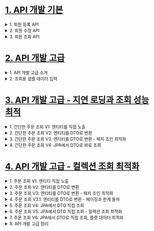# [1. API 개발 기본](./1.API-develop-basic)

<details> <summary> 1. 회원 등록 API </summary>

### V1: 엔티티를 RequestBody에 직접 매핑
- 문제점
    - 엔티티에 프레젠테이션 계층을 위한 로직이 추가된다.
    - 엔티티에 API 검증을 위한 로직이 들어간다. (@NotEmpty 등등)
    - 실무에서는 회원 엔티티를 위한 API가 다양하게 만들어지는데, 한 엔티티에 각각의 API를 위한
    모든 요청 요구사항을 담기는 어렵다.
    - 엔티티가 변경되면 API 스펙이 변한다.
- 결론
    - API 요청 스펙에 맞추어 별도의 DTO를 파라미터로 받는다.

### V2: 엔티티 대신에 DTO를 RequestBody에 매핑
- `CreateMemberRequest`를 `Member`엔티티 대신에 RequestBody와 매핑한다.
- 엔티티와 프레젠테이션 계층을 위한 로직을 분리할 수 있다.
- 엔티티와 API 스펙을 명확하게 분리할 수 있다.
- 엔티티가 변해도 API 스펙이 변하지 않는다.

> 참고: 실무에서는 엔티티를 API 스펙에 노출하면 안된다!

</details>


<details> <summary> 2. 회원 수정 API </summary>

### 회원 수정 API
- 회원 수정도 DTO를 요청 파라미터로 매핑
- 변경 감지를 사용해서 데이터를 수정

> 오류정정: 회원 수정 API`updateMemberV2`은 회원 정보를 부분 업데이트 한다. 여기서 PUT 방식을
> 사용했는데, PUT은 전체 업데이트를 할 때 사용하는 것이 맞다. 부분 업데이트를 하려면 PATCH를 사용하거나
> POST를 사용하는것이 REST 스타일에 맞다.

</details>


<details> <summary> 3. 회원 조회 API </summary>

### 회원 조회V1: 응답 값으로 엔티티를 직접 외부에 노출
- 문제점
    - 엔티티에 프레젠테이션 계층을 위한 로직이 추가된다.
    - 기본적으로 엔티티의 모든 값이 노출된다.
    - 응답 스펙을 맞추기 위해 로직이 추가된다. (@JsonIgnore, 별도의 뷰 로직 등등)
    - 실무에서는 같은 엔티티에 대해 API가 용도에 따라 다양하게 만들어지는데, 한 엔티티에 각각의
    - API를 위한 프레젠테이션 응답 로직을 담기는 어렵다.
    - 엔티티가 변경되면 API 스펙이 변한다.
    - 추가로 컬렉션을 직접 반환하면 항후 API 스펙을 변경하기 어렵다.(별도의 Result 클래스 생성으로
    - 해결)
- 결론
    - API 응답 스펙에 맞추어 별도의 DTO를 반환한다

> 참고: 엔티티를 외부에 노출하지 마라!
> 실무에서는 `member` 엔티티의 데이터가 필요한 API가 계속 증가하게 된다. 어떤 API는 `name`필드가
> 필요하지만, 어떤 API는 `name`필드가 필요없을 수 있다. 결론적으로 엔티티 대신에 API 스펙에 맞는
> 별도의 DTO를 노출해야 한다.

### 회원 조회V2: 응답 값으로 엔티티가 아닌 별도의 DTO 사용
- 엔티티를 DTO로 변환해서 반환한다.
- 엔티티가 변해도 API 스펙이 변경되지 않는다.
- 추가로 Result 클래스로 컬렉션을 감싸서 향후 필요한 필드를 추가할 수 있다.

</details>


# [2. API 개발 고급](./2.API-develop-advanced-prepare)

<details> <summary> 1. API 개발 고급 소개 </summary>

- API 개발 고급 - 조회용 샘플 데이터 입력
- API 개발 고급 - 지연 로딩과 조회 성능 최적화
- API 개발 고급 - 컬렉션 조회 최적화
- API 개발 고급 - 페이징과 한계 돌파
- API 개발 고급 - OSIV와 성능 최적화

</details>

<details> <summary> 2. 조회용 샘플 데이터 입력 </summary>

**API 개발 고급 설명을 위해 샘플 데이터를 입력하자**
- userA
    - JPA1 BOOK
    - JPA2 BOOK
- userB
    - SPRING1 BOOK
    - SPRING2 BOOK

> 참고: 주문 내역 화면에서는 회원당 주문 내역을 하나만 출력했으므로 하나만 노출된다.

</details>


# [3. API 개발 고급 - 지연 로딩과 조회 성능 최적](./3.API-develop-advanced-lazy-loading-select-optimization)

<details> <summary> 1. 간단한 주문 조회 V1: 엔티티를 직접 노출 </summary>

- 주문 + 배송정보 + 회원을 조회하는 API를 만들자
- 지연 로딩 떄문에 발생하는 성능 문제를 단계적으로 해결해보자.

> 참고: 지금부터 설명하는 내용은 정말 중요하다. 실무에서 JPA를 사용하려면 100% 이해해야 한다.
> 안그러면 엄청난 시간을 날리게 된다.

### 간간단 주문 조회V1: 엔티티를 직접 노출
- 엔티티를 직접 노출하는 것은 좋지 않다 (앞장에서 이미 설명)
- `order` -> `member`와 `order` -> `address`는 지연 로딩이다. 따라서 실제 엔티티 대신에 프록시 존재
- jackson 라이브러리는 기본적으로 이 프록시 객체를 json으로 어떻게 생성해야 하는지 모름 -> 예외 발생
- `Hibernate5Mdule`을 스프링 빈으로 등록하면 해결(스프링 부트 사용중)

**Hibernate5Mdule 등록**
- `JpashopApplication(main)`에 다음 코드를 추가
    ```java
    @Bean
    Hibernate5Module hibernate5Module() {
     return new Hibernate5Module();
    }
    ```
- 기본적으로 초기화 된 프록시 객체만 노출, 초기화 되지 않은 프록시 객체는 노출 안함

> 참고: `build.gradle`에 다음 라이브러리를 추가 해야 된다.
> `implementation 'com.fasterxml.jackson.datatype:jackson-datatype-hibernate5'`


- 다음과 같이 설정하면 강제로 지연 로딩 가능
```java
@Bean
Hibernate5Module hibernate5Module() {
 Hibernate5Module hibernate5Module = new Hibernate5Module();
 //강제 지연 로딩 설정
 hibernate5Module.configure(Hibernate5Module.Feature.FORCE_LAZY_LOADING,
true);
 return hibernate5Module;
}
```
- 이 옵션을 키면`order->member`, `member->orders` 양방향 연관관계를 계속 로딩하게 된다. 따라서 `@JsonIgnore`옵션을 한곳에 주어야 한다.

> 주의: 엔티티를 직접 노출할 때는 양방향 연관관계가 걸린 곳은 꼭! 한곳을 `@JsonIgnore`처리 해야 한다.
> 안그러면 양쪽을 서로 호출하면서 무한 루프가 걸린다.

> 참고: 앞에서 계속 강조했듯이 정말 간단한 애플리케이션이 아니면 엔티티를 API 응답으로 외부로 노출하는 것은 좋지 않다.
> 따라서 `Hibernate5Module`를 사용하기 보다는 DTO로 변환해서 반환하는 것이 더 좋은 방법이다.

> 주의: 지연로딩(LAZY)를 피하기 위해서 즉시 로딩(EAGER)으로 설정하면 안된다!
> 즉시 로딩 때문에 연관관계가 필요 없는 경우에도 데이터를 항상 조회해서 성능 문제가 발생할 수 있다. 즉시 로딩으로
> 설정하면 성능 튜닝이 매우 어려워 진다.
> 항상 지연 로딩을 기본으로 하고, 성능 최적화가 필요한 경우에는 페치 조인(fetch join)을 사용해라(V3에서 설명)


</details>

<details> <summary> 2. 간단한 주문 조회 V2: 엔티티를 DTO로 변환 </summary>

**OrderSimpleApiController - 추가**
- 엔티티를 DTO로 변환하는 일반적인 방법이다.
- 쿼리가 총 1 + N + N 실행된다. (v1과 쿼리수 결과는 같다)
    - `order`조회 1번(order 조회 결과 수가 N이 된다.)
    - `order -> member`지연 로딩 조회 N번
    - `order -> delivery` 지연 로딩 조회 N번
    - 예) order의 결과가 4개면 최악의 경우 1 + 4 + 4번 실행된다.(최악의 경우)
        - 지연로딩은 영속성 컨텍스트에서 조회하므로, 이미 조회된 경우 쿼리를 생략한다.


</details>

<details> <summary> 3. 간단한 주문 조회 V3: 엔티티를 DTO로 변환 - 페치 조인 최적화 </summary>

**OrderRepository - 추가**
- 엔티티를 페치 조인(fetch join)을 사용해서 쿼리 1번에 조회
- 페치 조인으로 `order -> member`, `order -> delivery`는 이미 조회 된 상태 이므로 지연 로딩X

</details>

<details> <summary> 4. 간단한 주문 조회 V4: JPA에서 DTO로 바로 조회 </summary>

**OrderSimpleQueryDto 리포지토리에서 DTO 직접 조회**
- 일반적인 SQL을 사용할 때 처럼 원하는 값을 선택해서 조회
- `new` 명령어를 사용해서 JPQL의 결과를 DTO로 즉시 변환
- SELECT 절에서 원하는 데이터를 직접 선택하므로 DB -> 애플리케이션 네트웍 용량 최적화(생각보다 미비)
- 리포지토리 재사용성 떨어짐, API 스펙에 맞춘 코드가 리포지토리에 들어가는 단점

### 정리
- 엔티티를 DTO로 변환하거나, DTO로 바로 조회하는 두가지 방법은 각각 장단점이 있다. 둘중 상황에 따라서
더 나은 방법을 선택하면 된다. 엔티티로 조회하면 리포지토리 재사용성도 좋고, 개발도 단순해진다.
따라서 권장하는 방법은 다음과 같다.

**쿼리 방식 선택 권장 순서**
1. 우선 엔티티를 DTO로 변환하는 방법을 선택한다.
2. 필요하면 페치 조인으로 성능을 최적화 한다. 대부분의 성능 이슈가 해결된다.
3. 그래도 안되면 DTO로 직접 조회하는 방법을 사용한다.
4. 최후의 방법은 JPA가 제공하는 네이티브 SQL이나 스프링 JDBC Template을 사용해서 SQL을 직접 사용한다.


</details>





# [4. API 개발 고급 - 컬렉션 조회 최적화](./4.API-develop-advanced-collection-select-optimization)


<details> <summary> 1. 주문 조회 V1: 엔티티 직접 노출 </summary>

- 주문내역에서 추가로 주문한 상품 정보를 추가로 조회하자.
- Order 기준으로 컬렉션인 `OrderItem`와 `Item`이 필요하다.
- 앞의 예제에서는 toOne(OntToOne, ManyToOne) 관계만 있었다.
- 이번에는 컬렉션인 일대다 관계(OneToMany)를 조회하고, 최적화하는 방법을 알아보자.

### 주문 조회 V1: 엔티티 직접 노출
- `orderItem`, `item` 관계를 직접 초기화하면 `Hibernate5Module`설정에 의해 엔티티를 JSON으로 생성한다.
- 양방향 연관관계면 무한 루프에 걸리지 않게 한곳에 `@JsonIgnore`를 추가해야 한다.
- 엔티티를 직접 노출하므로 좋은 방법은 아니다.

</details>



<details> <summary> 2. 주문 조회 V2: 엔티티를 DTO로 변환 </summary>

### 주문 조회 V2: 엔티티를 DTO로 변환
- 지연 로딩으로 너무 많은 SQL 실행
- SQL 실행 수
    - `order` 1번
    - `member`, `address` N번(order 조회 수 만큼)
    - `orderItem` N번(order 조회 수 만큼)
    - `item` N번(orderItem 조회 수 만큼)

> 참고: 지연 로딩은 영속성 컨텍스트에 있으면 영속성 컨텍스트에 있는 엔티티를 사용하고 없으면 SQL을 실행한다.
> 따라서 같은 영속성 컨텍스트에서 이미 로딩한 회원 엔티티를 추가로 조회하면 SQL을 실행하지 않는다.

</details>



<details> <summary> 3. 주문 조회 V3: 엔티티를 DTO로 변환 - 페치 조인 최적화 </summary>

### 주문 조회 V3: 엔티티를 DTO로 변환 - 페치 조인 최적화
- 페치조인으로 SQL이 1번만 실행됨
- `distinct`를 사용한 이유는 1대다 조인이 있으므로 데이터베이스 row가 증가한다. 그 결과 같은 order엔티티의
조회 수도 증가하게 된다. JPA의 distinct는 SQL에 distinct를 추가하고, 더해서 같은 엔티티가 조회되면, 애플리케이션에서
중복을 걸러준다. 이 예에서 order가 컬렉션 페치 조인 때문에 중복 조회 되는 것을 막아준다.
- 단점
    - 페이징 불가능(OneToMany, ManytoMany 상황에서)

> 참고: 컬렉션 페치 조인을 사용하면 페이징이 불가능하다. 하이버네이트는 경로 로그를 남기면서
> 모든 데이터를 DB에서 읽어오고, 메모리에서 페이징 해버린다.(매우 위험하다). 자세한 내용은 자바 ORM 표준 JPA 프로그래밍의 페치 조인 부분을 참고하자.

> 참고: 컬렉션 페치 조인은 1개만 할 수 있다. 컬렉션 둘 이상에 페치 조인을 사용하면 안된다. 데이터가 부정합하게 조회될 수 있다.
> 자세한 내용은 자바 ORM 표준 JPA 프로그래밍을 참고하자.

</details>



<details> <summary> 4. 주문 조회 V3.1: 엔티티를 DTO로 변환 - 페이징과 한계 돌파 </summary>

- 컬렉션을 페치 조인하면 페이징이 불가능하다.
  - 컬렉션을 페치 조인하면 일대다 조인이 발생하므로 데이터가 예측할 수 없이 증가한다.
  - 일대다에서 일(1)을 기준으로 페이징을 하는 것이 목적이다. 그런데 데이터는 다(N)를 기준으로 row가 생성된다.
  - Order를 기준으로 페이징 하고 싶은데, 다(N)인 OrderItem을 조인하면 OrderItem이 기준이 되어버린다.
  - (더 자세한 내용은 자바 ORM 표준 JPA 프로그래밍 - 페치 조인 한계 참조)
- 이 경우 하이버네이트는 경고 로그를 남기고 모든 DB 데이터를 읽어서 메모리에서 페이징을 시도한다. 최악의 경우 장애로 이어질 수 있다. 

### 한계 돌파 
- 그러면 페이징 + 컬렉션 엔티티를 함꼐 조회하려면 어떻게 해야할까?
- 지금부터 코드도 단순하고, 성능 최적화도 보장하는 매우 강력한 방법을 소개하겠다. 대부분의 페이징 + 컬렉션 엔티티 조회 문제는 이 방법으로 해결 할 수 있다. (딱히 다른 해결 방법은 없다)
- 먼저 **ToOne**(OneToOne, ManyToOne) 관계를 모두 페치조인 한다. ToOne 관계는 row수를 증가시키지 않으므로 페이징 쿼리에 영향을 주지 않는다.
- 컬렉션은 지연 로딩으로 조회한다.
- 지연 로딩 성능 최적화를 위해 `hibernate.default_batch_fetch_size`, `@BatchSize`를 적용한다.
  - hibernate.default_batch_fetch_szie: 글로벌 설정
  - @BatchSize: 개발 최적화
  - 이 옵션을 사용하면 컬렉션이나, 프록시 객체를 한꺼번에 설정한 size 만큼 IN 쿼리로 조회한다. 
  - 필드나 테이블 개별로 설정하려면 `@BatchSize`를 적용하면 된다.(컬렉션은 컬렉션 필드에, 엔티티는 엔티티 클래스에 적용)

- 장점
  - 쿼리 호출 수가 `1+N` - > `1+1`로 최적화 된다.
  - 조인보다 DB 데이터 전송량이 최적화 된다. (Order와 OrderItem을 조인하면 Order가 OrderItem 만큼 중복해서 조회된다. 이 방법은 각각 조회하므로 전송해야할 중복 데이터가 없다.)
  - 페치 조인 방식과 비교해서 쿼리 호출 수가 약간 증가하지만, DB 데이터 전송량이 감소한다. 
  - 컬렉션 페치 조인은 페이징이 불가능 하지만 이 방법은 페이징이 가능하다.
- 결론
  - ToOne 관계는 페치 조인해도 페이징에 영향을 주지 않는다. 따라서 ToOne 관계는 페치조인으로 쿼리 수를 줄이고 해결하고, 나머지는 `hibernate.default_batch_fetch_size`로 최적화 하자. 

> 참고: `default_batch_fetch_size`의 크기는 적당한 사이즈를 골라야 하는데, 100 ~ 1000 사이를 선택하는 것을 권장한다. 
> 이 전략을 SQL IN절을 사용하는데, 데이터베이스에 따라 IN 절 파라미터를 1000으로 제한하기도 한다. 
> 1000으로 잡으면 한번에 1000개를 DB에서 애플리케이션에 불러오므로 DB에 순간 부하가 증가할 수 있다.
> 하지만, 애플리케이션은 100이든 1000이든 결국 전체 데이터를 로딩해야 하므로 메모리 사용량이 같다.
> 1000으로 설정하는 것이 성능상 가장 좋지만, 결국 DB든 애플리케이션이든 순간 부하를 어디까지 견딜 수 있는지로 결정하면 된다.

</details>



<details> <summary> 5. 주문 조회 V4: JPA에서 DTO 직접 조회 </summary>

### OrderItemQueryDto
- Query: 루트 1번, 컬렉션 N번 실행 
- ToOne(N:1, 1:1) 관계들을 먼저 조회하고, ToMany(1:N) 관계는 각각 별도로 처리한다.
  - 이런 방식을 선택한 이유는 다음과 같다.
  - ToOne 관계는 조인해도 데이터 row수가 증가하지 않는다.
  - toMany(1:N) 관계는 조인하면 row수가 증가한다.
- row 수가 증가하지 않는 ToOne 관계는 조인으로 최적화 하기 쉬우므로 한번에 조회하고, ToMany 관계는
최적화 하기 어려우므로 `findOrderItems()`같은 별도의 메서드로 조회한다.

</details>



<details> <summary> 6. 주문 조회 V5: JPA에서 DTO 직접 조회 - 컬렉션 조회 최적화 </summary>

### JPA에서 DTO 직접 조회 - 컬렉션 조회 최적화
- Query: 루트 1번, 컬렉션 1번 실행
- ToOne 관계들을 먼저 조회하고, 여기서 얻은 식별자 orderId로 ToMany 관계인 `OrderItem`을 한꺼번에 조회
- MAP을 사용해서 매칭 성능 향상(O(1))

</details>



<details> <summary> 7. 주문 조회 V6: JPA에서 DTO로 직접 조회, 플랫 데이터 최적화 </summary>

### JPA에서 DTO로 직접 조회, 플랫 데이터 최적화
- Query: 1번
- 단점
  - 쿼리는 한번이지만 조인으로 인해 DB에서 애플리케이션에 전달하는 데이터에 중복 데이터가 추가되므로 상황에 따라 V5 보다 더 느릴 수도 있다.
  - 으팰리케이션에서 추가 작업이 크다.
  - 페이징 불가능 
  
</details>


<details> <summary> 8. API 개발 고급 정리 </summary>

### API 개발 고급 정리
**정리**
- 엔티티 조회
  - 엔티티를 조회해서 그대로 반환: V1
  - 엔티티 조회 후 DTO로 변환: V2
  - 페치 조인으로 쿼리 수 최적화: V3
  - 컬렉션 페이징과 한계 돌파: V3.1
    - 컬렉션은 페치 조인시 페이징이 불가능
    - ToOne 관계는 페치 조인으로 쿼리 수 최적화
    - 컬렉션은 페치 조인 대신에 지연 로딩을 유지하고, `hibernate.default_batch_fetch_size`, `@BatchSize`로 최적화
- DTO 직접 조회
  - JPA에서 DTO를 직접 조회: V4
  - 컬렉션 조회 최적화 - 일대다 관계인 컬렉션은 IN 절을 활용해서 메모리에 미리 조회해서 최적화: V5
  - 플랫 데이터 최적화 - JOIN 결과를 그대로 조회 후 애플리케이션에서 원하는 모양으로 직접 변환: V6

**권장 순서**
1. 엔티티 조회 방식으로 우선 접근 
  1. 페치조인으로 쿼라 수를 최적화
  2. 컬렉션 최적화
    1. 페이징 필요 `hibernate.default_batch_fetch_size`, `@BatchSize`로 최적화
    2. 페이징 필요 X -> 페치 조인 사용
2. 엔티티 조회 방식으로 해결이 안되면 DTO 조회 방식 사용
3. DTO 조회 방식으로 해결이 안되면 NativeSQL or 스프링 jdbcTemplate

> 참고: 엔티티 조회 방식은 페치 조인이나, `hibernate.default_batch_fetch_size`, `@BatchSize` 같이
> 코드를 거의 수정하지 않고, 옵션만 약간 변경해서, 다양한 성능 최적화를 시도할 수 있다. 반면에 DTO를  
> 직접 조회하는 방식은 성능을 최적화 하거나 성능 최적화 방식을 변경할 때 많은 코드를 변경해야 한다. 
 
> 참고: 개발자는 성능 최적화와 코드 복잡도 사이에서 줄타기를 해야 한다. 항상 그런 것은 아니지만, 보통
> 성능 최적화는 단순한 코드를 복잡한 코드로 몰고간다.
> 엔티티 조회 방식은 JPA가 많은 부분을 최적화 해주기 때문에, 단순한 코드를 유지하면서, 성능을 최적화 할 수 있다.
> 반면에 DTO 조회 방식은 SQL을 직접 다루는 것과 유사하기 때문에, 둘 사이에 줄타기를 해야 한다.

**DTO 조회 방식의 선택지**
- DTO로 조회하는 방법도 각각 장단이 있다. V4, V5, V6에서 단순하게 쿼리가 1번 실행된다고 V6이 항상 좋은 방법인 것은 아니다.
- V4는 코드가 단순하다. 특정 주문 한건만 조회하면 이 방식을 사용해도 성능이 잘 나온다. 예를 들어서 
조회한 Order 데이터가 1건이면 OrderItem을 찾기 위한 쿼리도 1번만 실행하면 된다.
- V5는 코드가 복잡하다. 여러 주문을 한꺼번에 조회하는 경우에는 V4 대신에 이것을 최적화한 V5 방식을 사용해야 한다.
예를 들어서 조회한 Order 데이터가 1000건인데, V4 방식을 그대로 사용하면, 쿼리가 총 1 + 1000번 실행된다.
여기서 1은 Order 를 조회한 쿼리고, 1000은 조회한 Order의 row 수다. V5 방식으로 최적화 하면 쿼리가
총 1 + 1 번만 실행된다. 상황에 따라 다르겠지만 운영 환경에서 100배 이상의 성능 차이가 날 수 있다.
- V6는 완전히 다른 접근방식이다. 쿼리 한번으로 최적화 되어서 상당히 좋아보이지만, Order를 기준으로 페이징이 불가능하다.
실무에서는 이정도 데이터면 수백이나, 수천건 단위로 페이징 처리가 꼭 필요하므로, 이 경우 선택하기 어려운 방법이다.
그리고 데이터가 많으면 중복 전송이 증가해서 V5와 비교해서 성능차이도 미비하다. 

</details>
